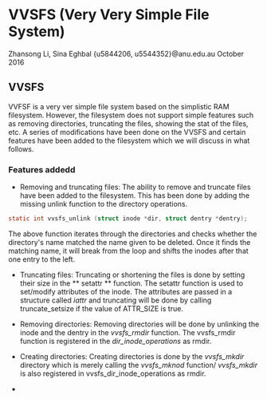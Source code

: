 # VVSFS (Very Very Simple File System)
Zhansong Li, Sina Eghbal
{u5844206, u5544352}@anu.edu.au
October 2016

## VVSFS
VVFSF is a very ver simple file system based on the simplistic RAM filesystem.
However, the filesystem does not support simple features such as removing directories,
truncating the files, showing the stat of the files, etc. A series of modifications
have been done on the VVSFS and certain features have been added to the filesystem which 
we will discuss in what follows.

### Features addedd
- Removing and truncating files: The ability to remove and truncate files have been added to the filesystem.
This has been done by adding the missing unlink function to the directory operations.
```c
static int vvsfs_unlink (struct inode *dir, struct dentry *dentry);
```
The above function iterates through the directories and checks whether the directory's name matched
the name given to be deleted. Once it finds the matching name, it will break from the loop and
shifts the inodes after that one entry to the left.
- Truncating files: Truncating or shortening the files is done by setting their size in the
** setattr ** function. The setattr function is used to set/modify attributes of the inode. The attributes
are passed in a structure called  *iattr* and truncating will be done by calling truncate_setsize if the value of ATTR_SIZE is true.

- Removing directories: Removing directories will be done by unlinking the inode and the dentry in the *vvsfs_rmdir*
function. The vvsfs_rmdir function is registered in the *dir_inode_operations* as rmdir.

- Creating directories: Creating directories is done by the *vvsfs_mkdir* directory which is merely calling the *vvsfs_mknod* function/
*vvsfs_mkdir* is also registered in vvsfs_dir_inode_operations as rmdir.

- 
